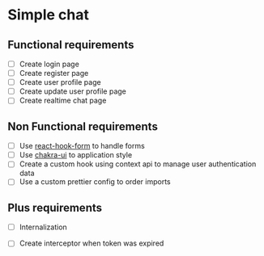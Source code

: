 # Simple chat

## Functional requirements

- [ ] Create login page
- [ ] Create register page
- [ ] Create user profile page
- [ ] Create update user profile page
- [ ] Create realtime chat page

## Non Functional requirements

- [ ] Use [react-hook-form](https://react-hook-form.com/) to handle forms
- [ ] Use [chakra-ui](https://chakra-ui.com/) to application style
- [ ] Create a custom hook using context api to manage user authentication data
- [ ] Use a custom prettier config to order imports

## Plus requirements

- [ ] Internalization

- [ ] Create interceptor when token was expired
